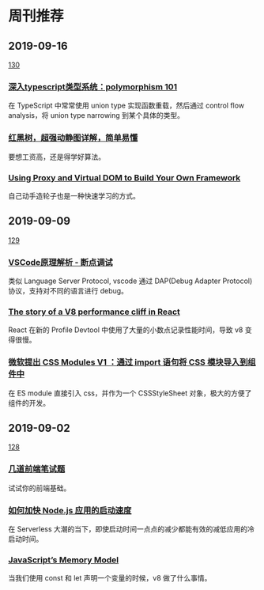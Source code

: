 # 周刊推荐

## 2019-09-16

[130](https://github.com/CtripFE/fe-weekly/issues/130)

### [深入typescript类型系统：polymorphism 101](https://zhuanlan.zhihu.com/p/82056426)

在 TypeScript 中常常使用 union type 实现函数重载，然后通过 control flow analysis，将 union type narrowing 到某个具体的类型。

### [红黑树，超强动静图详解，简单易懂](https://zhuanlan.zhihu.com/p/79980618)

要想工资高，还是得学好算法。

### [Using Proxy and Virtual DOM to Build Your Own Framework](https://medium.com/@toastui/using-proxy-and-virtual-dom-to-build-your-own-framework-43ce9ddec81d)

自己动手造轮子也是一种快速学习的方式。

## 2019-09-09

[129](https://github.com/CtripFE/fe-weekly/issues/129)

### [VSCode原理解析 - 断点调试 ](https://fed.taobao.org/blog/2019/08/15/vscode-debug-source-analyse/)

类似 Language Server Protocol, vscode 通过 DAP(Debug Adapter Protocol) 协议，支持对不同的语言进行 debug。

### [The story of a V8 performance cliff in React](https://v8.dev/blog/react-cliff)

React 在新的 Profile Devtool 中使用了大量的小数点记录性能时间，导致 v8 变得很慢。

### [微软提出 CSS Modules V1 ：通过 import 语句将 CSS 模块导入到组件中](https://www.infoq.cn/article/tfu5VFMYSxt89KOLNLp6)

在 ES module 直接引入 css，并作为一个 CSSStyleSheet 对象，极大的方便了组件的开发。

## 2019-09-02

[128](https://github.com/CtripFE/fe-weekly/issues/128)

### [几道前端笔试题](https://zhuanlan.zhihu.com/p/80366959)

试试你的前端基础。

### [如何加快 Node.js 应用的启动速度 ](https://fed.taobao.org/blog/2019/08/23/speed-node-start-time/)

在 Serverless 大潮的当下，即使启动时间一点点的减少都能有效的减低应用的冷启动时间。

### [JavaScript’s Memory Model](https://medium.com/@ethannam/javascripts-memory-model-7c972cd2c239)

当我们使用 const 和 let 声明一个变量的时候，v8 做了什么事情。
